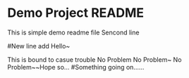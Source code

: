 # Demo Project README

This is simple demo readme file 
Sencond line

#New line add
Hello~

This is bound to casue trouble
No Problem
No Problem~
No Problem~~Hope so...
#Something going on......